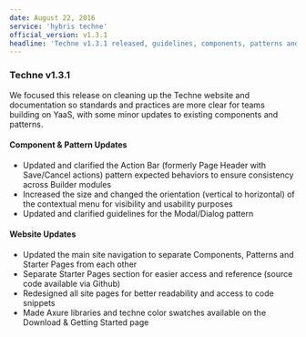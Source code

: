 ```yaml
---
date: August 22, 2016
service: 'hybris techne'
official_version: v1.3.1
headline: 'Techne v1.3.1 released, guidelines, components, patterns and layouts'
---
```


<h3>Techne v1.3.1</h3>
<p>We focused this release on cleaning up the Techne website and documentation so standards and practices are more clear for teams building on YaaS, with some minor updates to existing components and patterns.</p>

<h4><strong>Component & Pattern Updates</strong></h4>
<ul>
<li>Updated and clarified the Action Bar (formerly Page Header with Save/Cancel actions) pattern expected behaviors to ensure consistency across Builder modules</li>
<li>Increased the size and changed the orientation (vertical to horizontal)  of the contextual menu for visibility and usability purposes</li>
<li>Updated and clarified guidelines for the Modal/Dialog pattern</li>
</ul>

<h4><strong>Website Updates</strong></h4>
<ul>
<li>Updated the main site navigation to separate Components, Patterns and Starter Pages from each other</li>
<li>Separate Starter Pages section for easier access and reference (source code available via Github)</li>
<li>Redesigned all site pages for better readability and access to code snippets</li>
<li>Made Axure libraries and techne color swatches available on the Download & Getting Started page</li>
</ul>
